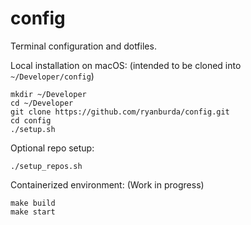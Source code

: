 # config

Terminal configuration and dotfiles.

Local installation on macOS: (intended to be cloned into `~/Developer/config`)
```
mkdir ~/Developer
cd ~/Developer
git clone https://github.com/ryanburda/config.git
cd config
./setup.sh
```

Optional repo setup:
```
./setup_repos.sh
```

Containerized environment: (Work in progress)
```
make build
make start
```
